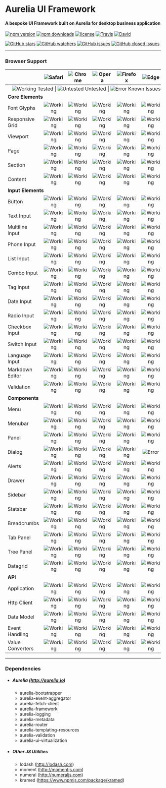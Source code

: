 # Aurelia UI Framework

#### A bespoke UI Framework built on Aurelia for desktop business application


[![npm version](https://img.shields.io/npm/v/aurelia-ui-framework.svg?style=flat-square)](https://www.npmjs.com/package/aurelia-ui-framework)
[![npm downloads](https://img.shields.io/npm/dt/aurelia-ui-framework.svg?style=flat-square)](https://www.npmjs.com/package/aurelia-ui-framework)
[![license](https://img.shields.io/github/license/adarshpastakia/aurelia-ui-framework.svg?style=flat-square)](https://github.com/adarshpastakia/aurelia-ui-framework/blob/master/LICENSE)
[![Travis](https://img.shields.io/travis/adarshpastakia/aurelia-ui-framework.svg?style=flat-square)](https://travis-ci.org/adarshpastakia/aurelia-ui-framework)
[![David](https://img.shields.io/david/adarshpastakia/aurelia-ui-framework.svg?style=flat-square)](https://github.com/adarshpastakia/aurelia-ui-framework)

[![GitHub stars](https://img.shields.io/github/stars/adarshpastakia/aurelia-ui-framework.svg?style=social&label=Star)](https://github.com/adarshpastakia/aurelia-ui-framework/stargazers)
[![GitHub watchers](https://img.shields.io/github/watchers/adarshpastakia/aurelia-ui-framework.svg?style=social&label=Watch)](https://github.com/adarshpastakia/aurelia-ui-framework/watchers)
[![GitHub issues](https://img.shields.io/github/issues/adarshpastakia/aurelia-ui-framework.svg?style=social&label=Issues)](https://github.com/adarshpastakia/aurelia-ui-framework/issues)
[![GitHub closed issues](https://img.shields.io/github/issues-closed/adarshpastakia/aurelia-ui-framework.svg?style=social&label=Closed%20Issues)](https://github.com/adarshpastakia/aurelia-ui-framework/issues?q=is%3Aissue+is%3Aclosed)


---

### Browser Support

<table>
<thead>
<tr>
<th></th>
<th style="text-align:center"><img src="http://i66.tinypic.com/2db3ypv.png" alt="Safari"></th>
<th style="text-align:center"><img src="http://i65.tinypic.com/5v0ff6.png" alt="Chrome"></th>
<th style="text-align:center"><img src="http://i64.tinypic.com/1z4y452.png" alt="Opera"></th>
<th style="text-align:center"><img src="http://i68.tinypic.com/2cgorw3.png" alt="Firefox"></th>
<th style="text-align:center"><img src="http://i65.tinypic.com/ebcupt.png" alt="Edge"></th>
</tr>
</thead>
<tbody>
<tr>
<td style="text-align:right" colspan="6"><img src="http://i63.tinypic.com/5v5c7c.png" alt="Working"> Tested | <img src="http://i67.tinypic.com/k2kix.png" alt="Untested"> Untested | <img src="http://i67.tinypic.com/wo6c7.png" alt="Error"> Known Issues</td>
</tr>
<tr>
<td colspan="6"><strong>Core Elements</strong></td>
</tr>
<tr>
<td>Font Glyphs</td>
<td style="text-align:center"><img src="http://i63.tinypic.com/5v5c7c.png" alt="Working"></td>
<td style="text-align:center"><img src="http://i63.tinypic.com/5v5c7c.png" alt="Working"></td>
<td style="text-align:center"><img src="http://i63.tinypic.com/5v5c7c.png" alt="Working"></td>
<td style="text-align:center"><img src="http://i63.tinypic.com/5v5c7c.png" alt="Working"></td>
<td style="text-align:center"><img src="http://i63.tinypic.com/5v5c7c.png" alt="Working"></td>
</tr>
<tr>
<td>Responsive Grid</td>
<td style="text-align:center"><img src="http://i63.tinypic.com/5v5c7c.png" alt="Working"></td>
<td style="text-align:center"><img src="http://i63.tinypic.com/5v5c7c.png" alt="Working"></td>
<td style="text-align:center"><img src="http://i63.tinypic.com/5v5c7c.png" alt="Working"></td>
<td style="text-align:center"><img src="http://i63.tinypic.com/5v5c7c.png" alt="Working"></td>
<td style="text-align:center"><img src="http://i63.tinypic.com/5v5c7c.png" alt="Working"></td>
</tr>
<tr>
<td>Viewport</td>
<td style="text-align:center"><img src="http://i63.tinypic.com/5v5c7c.png" alt="Working"></td>
<td style="text-align:center"><img src="http://i63.tinypic.com/5v5c7c.png" alt="Working"></td>
<td style="text-align:center"><img src="http://i63.tinypic.com/5v5c7c.png" alt="Working"></td>
<td style="text-align:center"><img src="http://i63.tinypic.com/5v5c7c.png" alt="Working"></td>
<td style="text-align:center"><img src="http://i63.tinypic.com/5v5c7c.png" alt="Working"></td>
</tr>
<tr>
<td>Page</td>
<td style="text-align:center"><img src="http://i63.tinypic.com/5v5c7c.png" alt="Working"></td>
<td style="text-align:center"><img src="http://i63.tinypic.com/5v5c7c.png" alt="Working"></td>
<td style="text-align:center"><img src="http://i63.tinypic.com/5v5c7c.png" alt="Working"></td>
<td style="text-align:center"><img src="http://i63.tinypic.com/5v5c7c.png" alt="Working"></td>
<td style="text-align:center"><img src="http://i63.tinypic.com/5v5c7c.png" alt="Working"></td>
</tr>
<tr>
<td>Section</td>
<td style="text-align:center"><img src="http://i63.tinypic.com/5v5c7c.png" alt="Working"></td>
<td style="text-align:center"><img src="http://i63.tinypic.com/5v5c7c.png" alt="Working"></td>
<td style="text-align:center"><img src="http://i63.tinypic.com/5v5c7c.png" alt="Working"></td>
<td style="text-align:center"><img src="http://i63.tinypic.com/5v5c7c.png" alt="Working"></td>
<td style="text-align:center"><img src="http://i63.tinypic.com/5v5c7c.png" alt="Working"></td>
</tr>
<tr>
<td>Content</td>
<td style="text-align:center"><img src="http://i63.tinypic.com/5v5c7c.png" alt="Working"></td>
<td style="text-align:center"><img src="http://i63.tinypic.com/5v5c7c.png" alt="Working"></td>
<td style="text-align:center"><img src="http://i63.tinypic.com/5v5c7c.png" alt="Working"></td>
<td style="text-align:center"><img src="http://i63.tinypic.com/5v5c7c.png" alt="Working"></td>
<td style="text-align:center"><img src="http://i63.tinypic.com/5v5c7c.png" alt="Working"></td>
</tr>
<tr>
<td colspan="6"><strong>Input Elements</strong></td>
</tr>
<tr>
<td>Button</td>
<td style="text-align:center"><img src="http://i63.tinypic.com/5v5c7c.png" alt="Working"></td>
<td style="text-align:center"><img src="http://i63.tinypic.com/5v5c7c.png" alt="Working"></td>
<td style="text-align:center"><img src="http://i63.tinypic.com/5v5c7c.png" alt="Working"></td>
<td style="text-align:center"><img src="http://i63.tinypic.com/5v5c7c.png" alt="Working"></td>
<td style="text-align:center"><img src="http://i63.tinypic.com/5v5c7c.png" alt="Working"></td>
</tr>
<tr>
<td>Text Input</td>
<td style="text-align:center"><img src="http://i63.tinypic.com/5v5c7c.png" alt="Working"></td>
<td style="text-align:center"><img src="http://i63.tinypic.com/5v5c7c.png" alt="Working"></td>
<td style="text-align:center"><img src="http://i63.tinypic.com/5v5c7c.png" alt="Working"></td>
<td style="text-align:center"><img src="http://i63.tinypic.com/5v5c7c.png" alt="Working"></td>
<td style="text-align:center"><img src="http://i63.tinypic.com/5v5c7c.png" alt="Working"></td>
</tr>
<tr>
<td>Multiline Input</td>
<td style="text-align:center"><img src="http://i63.tinypic.com/5v5c7c.png" alt="Working"></td>
<td style="text-align:center"><img src="http://i63.tinypic.com/5v5c7c.png" alt="Working"></td>
<td style="text-align:center"><img src="http://i63.tinypic.com/5v5c7c.png" alt="Working"></td>
<td style="text-align:center"><img src="http://i63.tinypic.com/5v5c7c.png" alt="Working"></td>
<td style="text-align:center"><img src="http://i63.tinypic.com/5v5c7c.png" alt="Working"></td>
</tr>
<tr>
<td>Phone Input</td>
<td style="text-align:center"><img src="http://i63.tinypic.com/5v5c7c.png" alt="Working"></td>
<td style="text-align:center"><img src="http://i63.tinypic.com/5v5c7c.png" alt="Working"></td>
<td style="text-align:center"><img src="http://i63.tinypic.com/5v5c7c.png" alt="Working"></td>
<td style="text-align:center"><img src="http://i63.tinypic.com/5v5c7c.png" alt="Working"></td>
<td style="text-align:center"><img src="http://i63.tinypic.com/5v5c7c.png" alt="Working"></td>
</tr>
<tr>
<td>List Input</td>
<td style="text-align:center"><img src="http://i63.tinypic.com/5v5c7c.png" alt="Working"></td>
<td style="text-align:center"><img src="http://i63.tinypic.com/5v5c7c.png" alt="Working"></td>
<td style="text-align:center"><img src="http://i63.tinypic.com/5v5c7c.png" alt="Working"></td>
<td style="text-align:center"><img src="http://i63.tinypic.com/5v5c7c.png" alt="Working"></td>
<td style="text-align:center"><img src="http://i63.tinypic.com/5v5c7c.png" alt="Working"></td>
</tr>
<tr>
<td>Combo Input</td>
<td style="text-align:center"><img src="http://i63.tinypic.com/5v5c7c.png" alt="Working"></td>
<td style="text-align:center"><img src="http://i63.tinypic.com/5v5c7c.png" alt="Working"></td>
<td style="text-align:center"><img src="http://i63.tinypic.com/5v5c7c.png" alt="Working"></td>
<td style="text-align:center"><img src="http://i63.tinypic.com/5v5c7c.png" alt="Working"></td>
<td style="text-align:center"><img src="http://i63.tinypic.com/5v5c7c.png" alt="Working"></td>
</tr>
<tr>
<td>Tag Input</td>
<td style="text-align:center"><img src="http://i63.tinypic.com/5v5c7c.png" alt="Working"></td>
<td style="text-align:center"><img src="http://i63.tinypic.com/5v5c7c.png" alt="Working"></td>
<td style="text-align:center"><img src="http://i63.tinypic.com/5v5c7c.png" alt="Working"></td>
<td style="text-align:center"><img src="http://i63.tinypic.com/5v5c7c.png" alt="Working"></td>
<td style="text-align:center"><img src="http://i63.tinypic.com/5v5c7c.png" alt="Working"></td>
</tr>
<tr>
<td>Date Input</td>
<td style="text-align:center"><img src="http://i63.tinypic.com/5v5c7c.png" alt="Working"></td>
<td style="text-align:center"><img src="http://i63.tinypic.com/5v5c7c.png" alt="Working"></td>
<td style="text-align:center"><img src="http://i63.tinypic.com/5v5c7c.png" alt="Working"></td>
<td style="text-align:center"><img src="http://i63.tinypic.com/5v5c7c.png" alt="Working"></td>
<td style="text-align:center"><img src="http://i63.tinypic.com/5v5c7c.png" alt="Working"></td>
</tr>
<tr>
<td>Radio Input</td>
<td style="text-align:center"><img src="http://i63.tinypic.com/5v5c7c.png" alt="Working"></td>
<td style="text-align:center"><img src="http://i63.tinypic.com/5v5c7c.png" alt="Working"></td>
<td style="text-align:center"><img src="http://i63.tinypic.com/5v5c7c.png" alt="Working"></td>
<td style="text-align:center"><img src="http://i63.tinypic.com/5v5c7c.png" alt="Working"></td>
<td style="text-align:center"><img src="http://i63.tinypic.com/5v5c7c.png" alt="Working"></td>
</tr>
<tr>
<td>Checkbox Input</td>
<td style="text-align:center"><img src="http://i63.tinypic.com/5v5c7c.png" alt="Working"></td>
<td style="text-align:center"><img src="http://i63.tinypic.com/5v5c7c.png" alt="Working"></td>
<td style="text-align:center"><img src="http://i63.tinypic.com/5v5c7c.png" alt="Working"></td>
<td style="text-align:center"><img src="http://i63.tinypic.com/5v5c7c.png" alt="Working"></td>
<td style="text-align:center"><img src="http://i63.tinypic.com/5v5c7c.png" alt="Working"></td>
</tr>
<tr>
<td>Switch Input</td>
<td style="text-align:center"><img src="http://i63.tinypic.com/5v5c7c.png" alt="Working"></td>
<td style="text-align:center"><img src="http://i63.tinypic.com/5v5c7c.png" alt="Working"></td>
<td style="text-align:center"><img src="http://i63.tinypic.com/5v5c7c.png" alt="Working"></td>
<td style="text-align:center"><img src="http://i63.tinypic.com/5v5c7c.png" alt="Working"></td>
<td style="text-align:center"><img src="http://i63.tinypic.com/5v5c7c.png" alt="Working"></td>
</tr>
<tr>
<td>Language Input</td>
<td style="text-align:center"><img src="http://i63.tinypic.com/5v5c7c.png" alt="Working"></td>
<td style="text-align:center"><img src="http://i63.tinypic.com/5v5c7c.png" alt="Working"></td>
<td style="text-align:center"><img src="http://i63.tinypic.com/5v5c7c.png" alt="Working"></td>
<td style="text-align:center"><img src="http://i63.tinypic.com/5v5c7c.png" alt="Working"></td>
<td style="text-align:center"><img src="http://i63.tinypic.com/5v5c7c.png" alt="Working"></td>
</tr>
<tr>
<td>Markdown Editor</td>
<td style="text-align:center"><img src="http://i63.tinypic.com/5v5c7c.png" alt="Working"></td>
<td style="text-align:center"><img src="http://i63.tinypic.com/5v5c7c.png" alt="Working"></td>
<td style="text-align:center"><img src="http://i63.tinypic.com/5v5c7c.png" alt="Working"></td>
<td style="text-align:center"><img src="http://i63.tinypic.com/5v5c7c.png" alt="Working"></td>
<td style="text-align:center"><img src="http://i63.tinypic.com/5v5c7c.png" alt="Working"></td>
</tr>
<tr>
<td>Validation</td>
<td style="text-align:center"><img src="http://i63.tinypic.com/5v5c7c.png" alt="Working"></td>
<td style="text-align:center"><img src="http://i63.tinypic.com/5v5c7c.png" alt="Working"></td>
<td style="text-align:center"><img src="http://i63.tinypic.com/5v5c7c.png" alt="Working"></td>
<td style="text-align:center"><img src="http://i63.tinypic.com/5v5c7c.png" alt="Working"></td>
<td style="text-align:center"><img src="http://i63.tinypic.com/5v5c7c.png" alt="Working"></td>
</tr>
<tr>
<td colspan="6"><strong>Components</strong></td>
</tr>
<tr>
<td>Menu</td>
<td style="text-align:center"><img src="http://i63.tinypic.com/5v5c7c.png" alt="Working"></td>
<td style="text-align:center"><img src="http://i63.tinypic.com/5v5c7c.png" alt="Working"></td>
<td style="text-align:center"><img src="http://i63.tinypic.com/5v5c7c.png" alt="Working"></td>
<td style="text-align:center"><img src="http://i63.tinypic.com/5v5c7c.png" alt="Working"></td>
<td style="text-align:center"><img src="http://i63.tinypic.com/5v5c7c.png" alt="Working"></td>
</tr>
<tr>
<td>Menubar</td>
<td style="text-align:center"><img src="http://i63.tinypic.com/5v5c7c.png" alt="Working"></td>
<td style="text-align:center"><img src="http://i63.tinypic.com/5v5c7c.png" alt="Working"></td>
<td style="text-align:center"><img src="http://i63.tinypic.com/5v5c7c.png" alt="Working"></td>
<td style="text-align:center"><img src="http://i63.tinypic.com/5v5c7c.png" alt="Working"></td>
<td style="text-align:center"><img src="http://i63.tinypic.com/5v5c7c.png" alt="Working"></td>
</tr>
<tr>
<td>Panel</td>
<td style="text-align:center"><img src="http://i63.tinypic.com/5v5c7c.png" alt="Working"></td>
<td style="text-align:center"><img src="http://i63.tinypic.com/5v5c7c.png" alt="Working"></td>
<td style="text-align:center"><img src="http://i63.tinypic.com/5v5c7c.png" alt="Working"></td>
<td style="text-align:center"><img src="http://i63.tinypic.com/5v5c7c.png" alt="Working"></td>
<td style="text-align:center"><img src="http://i63.tinypic.com/5v5c7c.png" alt="Working"></td>
</tr>
<tr>
<td>Dialog</td>
<td style="text-align:center"><img src="http://i63.tinypic.com/5v5c7c.png" alt="Working"></td>
<td style="text-align:center"><img src="http://i63.tinypic.com/5v5c7c.png" alt="Working"></td>
<td style="text-align:center"><img src="http://i63.tinypic.com/5v5c7c.png" alt="Working"></td>
<td style="text-align:center"><img src="http://i63.tinypic.com/5v5c7c.png" alt="Working"></td>
<td style="text-align:center"><img src="http://i67.tinypic.com/wo6c7.png" alt="Error"></td>
</tr>
<tr>
<td>Alerts</td>
<td style="text-align:center"><img src="http://i63.tinypic.com/5v5c7c.png" alt="Working"></td>
<td style="text-align:center"><img src="http://i63.tinypic.com/5v5c7c.png" alt="Working"></td>
<td style="text-align:center"><img src="http://i63.tinypic.com/5v5c7c.png" alt="Working"></td>
<td style="text-align:center"><img src="http://i63.tinypic.com/5v5c7c.png" alt="Working"></td>
<td style="text-align:center"><img src="http://i63.tinypic.com/5v5c7c.png" alt="Working"></td>
</tr>
<tr>
<td>Drawer</td>
<td style="text-align:center"><img src="http://i63.tinypic.com/5v5c7c.png" alt="Working"></td>
<td style="text-align:center"><img src="http://i63.tinypic.com/5v5c7c.png" alt="Working"></td>
<td style="text-align:center"><img src="http://i63.tinypic.com/5v5c7c.png" alt="Working"></td>
<td style="text-align:center"><img src="http://i63.tinypic.com/5v5c7c.png" alt="Working"></td>
<td style="text-align:center"><img src="http://i63.tinypic.com/5v5c7c.png" alt="Working"></td>
</tr>
<tr>
<td>Sidebar</td>
<td style="text-align:center"><img src="http://i63.tinypic.com/5v5c7c.png" alt="Working"></td>
<td style="text-align:center"><img src="http://i63.tinypic.com/5v5c7c.png" alt="Working"></td>
<td style="text-align:center"><img src="http://i63.tinypic.com/5v5c7c.png" alt="Working"></td>
<td style="text-align:center"><img src="http://i63.tinypic.com/5v5c7c.png" alt="Working"></td>
<td style="text-align:center"><img src="http://i63.tinypic.com/5v5c7c.png" alt="Working"></td>
</tr>
<tr>
<td>Statsbar</td>
<td style="text-align:center"><img src="http://i63.tinypic.com/5v5c7c.png" alt="Working"></td>
<td style="text-align:center"><img src="http://i63.tinypic.com/5v5c7c.png" alt="Working"></td>
<td style="text-align:center"><img src="http://i63.tinypic.com/5v5c7c.png" alt="Working"></td>
<td style="text-align:center"><img src="http://i63.tinypic.com/5v5c7c.png" alt="Working"></td>
<td style="text-align:center"><img src="http://i63.tinypic.com/5v5c7c.png" alt="Working"></td>
</tr>
<tr>
<td>Breadcrumbs</td>
<td style="text-align:center"><img src="http://i63.tinypic.com/5v5c7c.png" alt="Working"></td>
<td style="text-align:center"><img src="http://i63.tinypic.com/5v5c7c.png" alt="Working"></td>
<td style="text-align:center"><img src="http://i63.tinypic.com/5v5c7c.png" alt="Working"></td>
<td style="text-align:center"><img src="http://i63.tinypic.com/5v5c7c.png" alt="Working"></td>
<td style="text-align:center"><img src="http://i63.tinypic.com/5v5c7c.png" alt="Working"></td>
</tr>
<tr>
<td>Tab Panel</td>
<td style="text-align:center"><img src="http://i63.tinypic.com/5v5c7c.png" alt="Working"></td>
<td style="text-align:center"><img src="http://i63.tinypic.com/5v5c7c.png" alt="Working"></td>
<td style="text-align:center"><img src="http://i63.tinypic.com/5v5c7c.png" alt="Working"></td>
<td style="text-align:center"><img src="http://i63.tinypic.com/5v5c7c.png" alt="Working"></td>
<td style="text-align:center"><img src="http://i63.tinypic.com/5v5c7c.png" alt="Working"></td>
</tr>
<tr>
<td>Tree Panel</td>
<td style="text-align:center"><img src="http://i63.tinypic.com/5v5c7c.png" alt="Working"></td>
<td style="text-align:center"><img src="http://i63.tinypic.com/5v5c7c.png" alt="Working"></td>
<td style="text-align:center"><img src="http://i63.tinypic.com/5v5c7c.png" alt="Working"></td>
<td style="text-align:center"><img src="http://i63.tinypic.com/5v5c7c.png" alt="Working"></td>
<td style="text-align:center"><img src="http://i63.tinypic.com/5v5c7c.png" alt="Working"></td>
</tr>
<tr>
<td>Datagrid</td>
<td style="text-align:center"><img src="http://i63.tinypic.com/5v5c7c.png" alt="Working"></td>
<td style="text-align:center"><img src="http://i63.tinypic.com/5v5c7c.png" alt="Working"></td>
<td style="text-align:center"><img src="http://i63.tinypic.com/5v5c7c.png" alt="Working"></td>
<td style="text-align:center"><img src="http://i63.tinypic.com/5v5c7c.png" alt="Working"></td>
<td style="text-align:center"><img src="http://i63.tinypic.com/5v5c7c.png" alt="Working"></td>
</tr>
<tr>
<td colspan="6"><strong>API</strong></td>
</tr>
<tr>
<td>Application</td>
<td style="text-align:center"><img src="http://i63.tinypic.com/5v5c7c.png" alt="Working"></td>
<td style="text-align:center"><img src="http://i63.tinypic.com/5v5c7c.png" alt="Working"></td>
<td style="text-align:center"><img src="http://i63.tinypic.com/5v5c7c.png" alt="Working"></td>
<td style="text-align:center"><img src="http://i63.tinypic.com/5v5c7c.png" alt="Working"></td>
<td style="text-align:center"><img src="http://i63.tinypic.com/5v5c7c.png" alt="Working"></td>
</tr>
<tr>
<td>Http Client</td>
<td style="text-align:center"><img src="http://i63.tinypic.com/5v5c7c.png" alt="Working"></td>
<td style="text-align:center"><img src="http://i63.tinypic.com/5v5c7c.png" alt="Working"></td>
<td style="text-align:center"><img src="http://i63.tinypic.com/5v5c7c.png" alt="Working"></td>
<td style="text-align:center"><img src="http://i63.tinypic.com/5v5c7c.png" alt="Working"></td>
<td style="text-align:center"><img src="http://i63.tinypic.com/5v5c7c.png" alt="Working"></td>
</tr>
<tr>
<td>Data Model</td>
<td style="text-align:center"><img src="http://i63.tinypic.com/5v5c7c.png" alt="Working"></td>
<td style="text-align:center"><img src="http://i63.tinypic.com/5v5c7c.png" alt="Working"></td>
<td style="text-align:center"><img src="http://i63.tinypic.com/5v5c7c.png" alt="Working"></td>
<td style="text-align:center"><img src="http://i63.tinypic.com/5v5c7c.png" alt="Working"></td>
<td style="text-align:center"><img src="http://i63.tinypic.com/5v5c7c.png" alt="Working"></td>
</tr>
<tr>
<td>Event Handling</td>
<td style="text-align:center"><img src="http://i63.tinypic.com/5v5c7c.png" alt="Working"></td>
<td style="text-align:center"><img src="http://i63.tinypic.com/5v5c7c.png" alt="Working"></td>
<td style="text-align:center"><img src="http://i63.tinypic.com/5v5c7c.png" alt="Working"></td>
<td style="text-align:center"><img src="http://i63.tinypic.com/5v5c7c.png" alt="Working"></td>
<td style="text-align:center"><img src="http://i63.tinypic.com/5v5c7c.png" alt="Working"></td>
</tr>
<tr>
<td>Value Converters</td>
<td style="text-align:center"><img src="http://i63.tinypic.com/5v5c7c.png" alt="Working"></td>
<td style="text-align:center"><img src="http://i63.tinypic.com/5v5c7c.png" alt="Working"></td>
<td style="text-align:center"><img src="http://i63.tinypic.com/5v5c7c.png" alt="Working"></td>
<td style="text-align:center"><img src="http://i63.tinypic.com/5v5c7c.png" alt="Working"></td>
<td style="text-align:center"><img src="http://i63.tinypic.com/5v5c7c.png" alt="Working"></td>
</tr>
</tbody>
</table>

---


### Dependencies

* ##### Aurelia (http://aurelia.io)
  * aurelia-bootstrapper
  * aurelia-event-aggregator
  * aurelia-fetch-client
  * aurelia-framework
  * aurelia-logging
  * aurelia-metadata
  * aurelia-router
  * aurelia-templating-resources
  * aurelia-validation
  * aurelia-ui-virtualization

* ##### Other JS Utilities
  * lodash (http://lodash.com)
  * moment (http://momentjs.com)
  * numeral (http://numeraljs.com)
  * kramed (https://www.npmjs.com/package/kramed)
